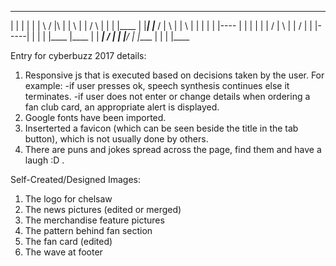 _____  ____  ____           ____             ___  ___ _____   ___  _____ _____
  |   |     |     |   |     |    \  / |\   | |  \  |  |      /   \   |   |
  |   |____ |     |___|     |___  \/  | \  | |   \ |  |     |     |  |   |----
  |   |     |     |   |        |  /   |  \ | |   / |  |     |-----|  |   |
  |   |____ |____ |   |     ___| /    |   \| |__/ _|_ |____ |     |  |   |____
  
  Entry for cyberbuzz 2017 details:
  1) Responsive js that is executed based on decisions taken by the user. 
     For example:
     -if user presses ok, speech synthesis continues else it terminates.
     -if user does not enter or change details when ordering a fan club card, an appropriate alert is displayed.
  2) Google fonts have been imported.
  3) Inserterted a favicon (which can be seen beside the title in the tab button), which is not usually done by others.
  4) There are puns and jokes spread across the page, find them and have a laugh :D .
  
  Self-Created/Designed Images:
  1) The logo for chelsaw
  2) The news pictures (edited or merged)
  3) The merchandise feature pictures
  4) The pattern behind fan section
  5) The fan card (edited)
  6) The wave at footer